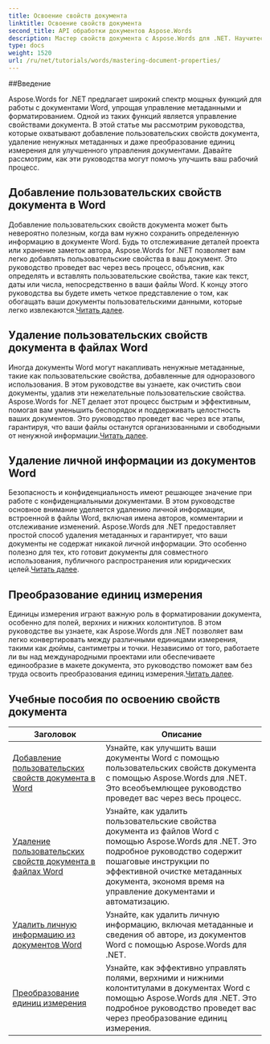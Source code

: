 ```yaml
---
title: Освоение свойств документа
linktitle: Освоение свойств документа
second_title: API обработки документов Aspose.Words
description: Мастер свойств документа с Aspose.Words для .NET. Научитесь добавлять, удалять и преобразовывать единицы измерения в документах Word с помощью этих простых в использовании руководств.
type: docs
weight: 1520
url: /ru/net/tutorials/words/mastering-document-properties/
---
```

##Введение  

Aspose.Words for .NET предлагает широкий спектр мощных функций для работы с документами Word, упрощая управление метаданными и форматированием. Одной из таких функций является управление свойствами документа. В этой статье мы рассмотрим руководства, которые охватывают добавление пользовательских свойств документа, удаление ненужных метаданных и даже преобразование единиц измерения для улучшенного управления документами. Давайте рассмотрим, как эти руководства могут помочь улучшить ваш рабочий процесс.

## Добавление пользовательских свойств документа в Word  

Добавление пользовательских свойств документа может быть невероятно полезным, когда вам нужно сохранить определенную информацию в документе Word. Будь то отслеживание деталей проекта или хранение заметок автора, Aspose.Words for .NET позволяет вам легко добавлять пользовательские свойства в ваш документ. Это руководство проведет вас через весь процесс, объяснив, как определять и вставлять пользовательские свойства, такие как текст, даты или числа, непосредственно в ваши файлы Word. К концу этого руководства вы будете иметь четкое представление о том, как обогащать ваши документы пользовательскими данными, которые легко извлекаются.[Читать далее](./adding-custom-document-properties-in-word/).

## Удаление пользовательских свойств документа в файлах Word  

Иногда документы Word могут накапливать ненужные метаданные, такие как пользовательские свойства, добавленные для одноразового использования. В этом руководстве вы узнаете, как очистить свои документы, удалив эти нежелательные пользовательские свойства. Aspose.Words for .NET делает этот процесс быстрым и эффективным, помогая вам уменьшить беспорядок и поддерживать целостность ваших документов. Это руководство проведет вас через все этапы, гарантируя, что ваши файлы останутся организованными и свободными от ненужной информации.[Читать далее](./remove-custom-document-properties-in-word-files/).

## Удаление личной информации из документов Word  

 Безопасность и конфиденциальность имеют решающее значение при работе с конфиденциальными документами. В этом руководстве основное внимание уделяется удалению личной информации, встроенной в файлы Word, включая имена авторов, комментарии и отслеживание изменений. Aspose.Words для .NET предоставляет простой способ удаления метаданных и гарантирует, что ваши документы не содержат никакой личной информации. Это особенно полезно для тех, кто готовит документы для совместного использования, публичного распространения или юридических целей.[Читать далее](./remove-personal-information-word-document/).

## Преобразование единиц измерения  

 Единицы измерения играют важную роль в форматировании документа, особенно для полей, верхних и нижних колонтитулов. В этом руководстве вы узнаете, как Aspose.Words для .NET позволяет вам легко конвертировать между различными единицами измерения, такими как дюймы, сантиметры и точки. Независимо от того, работаете ли вы над международными проектами или обеспечиваете единообразие в макете документа, это руководство поможет вам без труда освоить преобразования единиц измерения.[Читать далее](./converting-between-measurement-units/).

 ## Учебные пособия по освоению свойств документа
| Заголовок | Описание |
| --- | --- |
| [Добавление пользовательских свойств документа в Word](./adding-custom-document-properties-in-word/) | Узнайте, как улучшить ваши документы Word с помощью пользовательских свойств документа с помощью Aspose.Words для .NET. Это всеобъемлющее руководство проведет вас через весь процесс. |
| [Удаление пользовательских свойств документа в файлах Word](./remove-custom-document-properties-in-word-files/) | Узнайте, как удалить пользовательские свойства документа из файлов Word с помощью Aspose.Words для .NET. Это подробное руководство содержит пошаговые инструкции по эффективной очистке метаданных документа, экономя время на управление документами и автоматизацию. |
| [Удалить личную информацию из документов Word](./remove-personal-information-word-document/) | Узнайте, как удалить личную информацию, включая метаданные и сведения об авторе, из документов Word с помощью Aspose.Words для .NET. |
| [Преобразование единиц измерения](./converting-between-measurement-units/) | Узнайте, как эффективно управлять полями, верхними и нижними колонтитулами в документах Word с помощью Aspose.Words для .NET. Это подробное руководство проведет вас через преобразование единиц измерения. |
